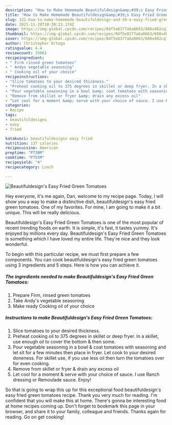 ```yaml
---
description: "How to Make Homemade Beautifuldesign&amp;#39;s Easy Fried Green Tomatoes"
title: "How to Make Homemade Beautifuldesign&amp;#39;s Easy Fried Green Tomatoes"
slug: 121-how-to-make-homemade-beautifuldesign-and-39-s-easy-fried-green-tomatoes
date: 2021-11-28T10:39:13.174Z
image: https://img-global.cpcdn.com/recipes/04f5e8377a6a0663/680x482cq70/beautifuldesigns-easy-fried-green-tomatoes-recipe-main-photo.jpg
thumbnail: https://img-global.cpcdn.com/recipes/04f5e8377a6a0663/680x482cq70/beautifuldesigns-easy-fried-green-tomatoes-recipe-main-photo.jpg
cover: https://img-global.cpcdn.com/recipes/04f5e8377a6a0663/680x482cq70/beautifuldesigns-easy-fried-green-tomatoes-recipe-main-photo.jpg
author: Christopher Ortega
ratingvalue: 4.4
reviewcount: 35061
recipeingredient:
- " Firm rinsed green tomatoes"
- " Andys vegetable seasoning"
- " Cooking oil of your choice"
recipeinstructions:
- "Slice tomatoes to your desired thickness."
- "Preheat cooking oil to 375 degrees in skillet or deep fryer. In a skillet, use enough oil to cover the bottom &amp; then some."
- "Pour vegetable seasoning in a bowl &amp; coat tomatoes with seasoning and let sit for a few minutes then place in fryer. Let cook to your desired doneness. For skillet use, if you use less oil then turn the tomatoes over for even cooking."
- "Remove from skillet or fryer &amp; drain any excess oil"
- "Let cool for a moment &amp; serve with your choice of sauce. I use Ranch dressing or Remoulade sauce. Enjoy!"
categories:
- Recipe
tags:
- beautifuldesigns
- easy
- fried

katakunci: beautifuldesigns easy fried 
nutrition: 137 calories
recipecuisine: American
preptime: "PT30M"
cooktime: "PT55M"
recipeyield: "4"
recipecategory: Lunch

---
```



![Beautifuldesign&#39;s Easy Fried Green Tomatoes](https://img-global.cpcdn.com/recipes/04f5e8377a6a0663/680x482cq70/beautifuldesigns-easy-fried-green-tomatoes-recipe-main-photo.jpg)

Hey everyone, it's me again, Dan, welcome to my recipe page. Today, I will show you a way to make a distinctive dish, beautifuldesign&#39;s easy fried green tomatoes. One of my favorites. For mine, I am going to make it a bit unique. This will be really delicious.

Beautifuldesign&#39;s Easy Fried Green Tomatoes is one of the most popular of recent trending foods on earth. It is simple, it's fast, it tastes yummy. It's enjoyed by millions every day. Beautifuldesign&#39;s Easy Fried Green Tomatoes is something which I have loved my entire life. They're nice and they look wonderful.




To begin with this particular recipe, we must first prepare a few components. You can cook beautifuldesign&#39;s easy fried green tomatoes using 3 ingredients and 5 steps. Here is how you can achieve it.

<!--inarticleads1-->

##### The ingredients needed to make Beautifuldesign&#39;s Easy Fried Green Tomatoes:

1. Prepare  Firm, rinsed green tomatoes
1. Take  Andy&#39;s vegetable seasoning
1. Make ready  Cooking oil of your choice




<!--inarticleads2-->

##### Instructions to make Beautifuldesign&#39;s Easy Fried Green Tomatoes:

1. Slice tomatoes to your desired thickness.
1. Preheat cooking oil to 375 degrees in skillet or deep fryer. In a skillet, use enough oil to cover the bottom &amp; then some.
1. Pour vegetable seasoning in a bowl &amp; coat tomatoes with seasoning and let sit for a few minutes then place in fryer. Let cook to your desired doneness. For skillet use, if you use less oil then turn the tomatoes over for even cooking.
1. Remove from skillet or fryer &amp; drain any excess oil
1. Let cool for a moment &amp; serve with your choice of sauce. I use Ranch dressing or Remoulade sauce. Enjoy!




So that is going to wrap this up for this exceptional food beautifuldesign&#39;s easy fried green tomatoes recipe. Thank you very much for reading. I'm confident that you will make this at home. There's gonna be interesting food at home recipes coming up. Don't forget to bookmark this page in your browser, and share it to your family, colleague and friends. Thanks again for reading. Go on get cooking!
